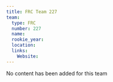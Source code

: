 ```yaml
---
title: FRC Team 227
team:
  type: FRC
  number: 227
  name: 
  rookie_year: 
  location: 
  links:
    Website: 
---
```

No content has been added for this team